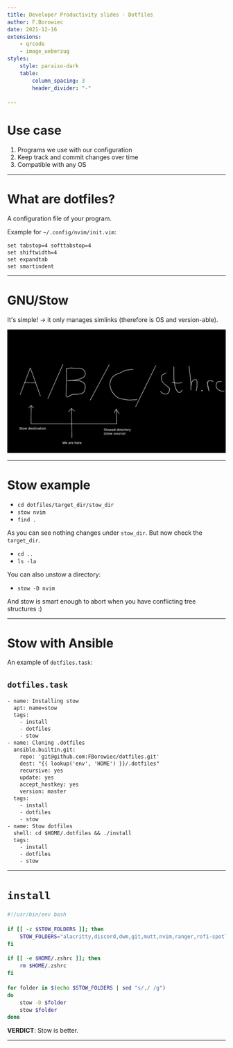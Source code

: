 ```yaml
---
title: Developer Productivity slides - Dotfiles
author: F.Borowiec
date: 2021-12-16
extensions:
    - qrcode
    - image_ueberzug
styles:
    style: paraiso-dark
    table:
        column_spacing: 3
        header_divider: "-"

---
```

# Use case

1. Programs we use with our configuration
2. Keep track and commit changes over time
3. Compatible with any OS

---
# What are dotfiles?

A configuration file of your program.

Example for `~/.config/nvim/init.vim`:

```viml
set tabstop=4 softtabstop=4
set shiftwidth=4
set expandtab
set smartindent
```

---
# GNU/Stow

It's simple! -> it only manages simlinks (therefore is OS and version-able).

![50](images/stow.png)

---
# Stow example

* `cd dotfiles/target_dir/stow_dir`
* `stow nvim`
* `find .`

As you can see nothing changes under `stow_dir`. But now check the `target_dir`.

* `cd ..`
* `ls -la`

You can also unstow a directory:

* `stow -D nvim`

And stow is smart enough to abort when you have conflicting tree structures :)

---
# Stow with Ansible

An example of `dotfiles.task`:

## `dotfiles.task`

```Ansible
- name: Installing stow
  apt: name=stow
  tags:
    - install
    - dotfiles
    - stow
- name: Cloning .dotfiles
  ansible.builtin.git:
    repo: 'git@github.com:FBorowiec/dotfiles.git'
    dest: "{{ lookup('env', 'HOME') }}/.dotfiles"
    recursive: yes
    update: yes
    accept_hostkey: yes
    version: master
  tags:
    - install
    - dotfiles
    - stow
- name: Stow dotfiles
  shell: cd $HOME/.dotfiles && ./install
  tags:
    - install
    - dotfiles
    - stow
```

---
# `install`

```zsh
#!/usr/bin/env bash

if [[ -z $STOW_FOLDERS ]]; then
    STOW_FOLDERS="alacritty,discord,dwm,git,mutt,nvim,ranger,rofi-spotlight,scripts,spotify,terminator,tmux,zsh"
fi

if [[ -e $HOME/.zshrc ]]; then
    rm $HOME/.zshrc
fi

for folder in $(echo $STOW_FOLDERS | sed "s/,/ /g")
do
    stow -D $folder
    stow $folder
done

```

**VERDICT**: Stow is better.

---

